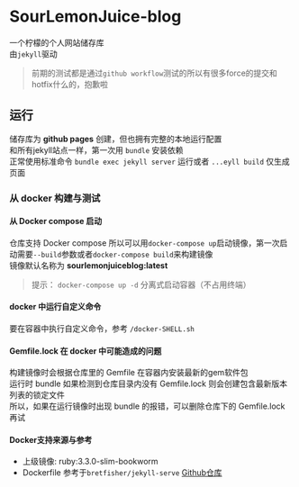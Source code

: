 # SourLemonJuice-blog

一个柠檬的个人网站储存库\
由`jekyll`驱动

> 前期的测试都是通过`github workflow`测试的所以有很多force的提交和hotfix什么的，抱歉啦

## 运行

储存库为 **github pages** 创建，但也拥有完整的本地运行配置\
和所有jekyll站点一样，第一次用 `bundle` 安装依赖\
正常使用标准命令 `bundle exec jekyll server` 运行或者 `...eyll build` 仅生成页面

### 从 docker 构建与测试

#### 从 Docker compose 启动

仓库支持 Docker compose 所以可以用`docker-compose up`启动镜像，第一次启动需要`--build`参数或者`docker-compose build`来构建镜像\
镜像默认名称为 **sourlemonjuiceblog:latest**

> 提示： `docker-compose up -d` 分离式启动容器（不占用终端）

#### docker 中运行自定义命令

要在容器中执行自定义命令，参考 `/docker-SHELL.sh`

#### Gemfile.lock 在 docker 中可能造成的问题

构建镜像时会根据仓库里的 Gemfile 在容器内安装最新的gem软件包\
运行时 bundle 如果检测到仓库目录内没有 Gemfile.lock 则会创建包含最新版本列表的锁定文件\
所以，如果在运行镜像时出现 bundle 的报错，可以删除仓库下的 Gemfile.lock 再试

#### Docker支持来源与参考

- 上级镜像: ruby:3.3.0-slim-bookworm
- Dockerfile 参考于`bretfisher/jekyll-serve` [Github仓库](https://github.com/BretFisher/jekyll-serve)
